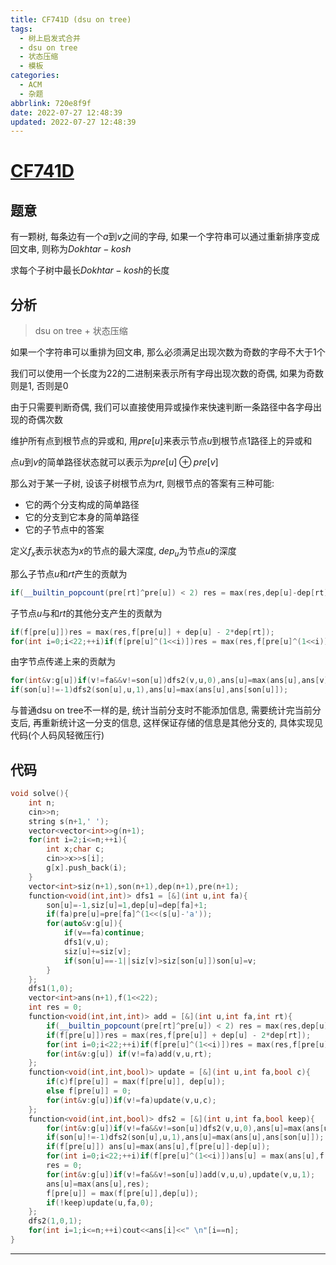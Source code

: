 ```yaml
---
title: CF741D (dsu on tree)
tags:
  - 树上启发式合并
  - dsu on tree
  - 状态压缩
  - 模板
categories:
  - ACM
  - 杂题
abbrlink: 720e8f9f
date: 2022-07-27 12:48:39
updated: 2022-07-27 12:48:39
---
```


<!-- more -->

# [CF741D](https://codeforces.com/contest/741/problem/D)

## 题意

有一颗树, 每条边有一个$a$到$v$之间的字母, 如果一个字符串可以通过重新排序变成回文串, 则称为$Dokhtar-kosh$

求每个子树中最长$Dokhtar-kosh$的长度

## 分析

> dsu on tree + 状态压缩

如果一个字符串可以重排为回文串, 那么必须满足出现次数为奇数的字母不大于$1$个

我们可以使用一个长度为$22$的二进制来表示所有字母出现次数的奇偶, 如果为奇数则是$1$, 否则是$0$

由于只需要判断奇偶, 我们可以直接使用异或操作来快速判断一条路径中各字母出现的奇偶次数

维护所有点到根节点的异或和, 用$pre[u]$来表示节点$u$到根节点$1$路径上的异或和

点$u$到$v$的简单路径状态就可以表示为$pre[u]\oplus pre[v]$

那么对于某一子树, 设该子树根节点为$rt$, 则根节点的答案有三种可能:

- 它的两个分支构成的简单路径
- 它的分支到它本身的简单路径
- 它的子节点中的答案

定义$f_x$表示状态为$x$的节点的最大深度, $dep_u$为节点$u$的深度

那么子节点$u$和$rt$产生的贡献为

``` cpp
if(__builtin_popcount(pre[rt]^pre[u]) < 2) res = max(res,dep[u]-dep[rt]);
```

子节点$u$与和$rt$的其他分支产生的贡献为

``` cpp
if(f[pre[u]])res = max(res,f[pre[u]] + dep[u] - 2*dep[rt]);
for(int i=0;i<22;++i)if(f[pre[u]^(1<<i)])res = max(res,f[pre[u]^(1<<i)]+dep[u]-2*dep[rt]);
```

由字节点传递上来的贡献为

``` cpp
for(int&v:g[u])if(v!=fa&&v!=son[u])dfs2(v,u,0),ans[u]=max(ans[u],ans[v]);
if(son[u]!=-1)dfs2(son[u],u,1),ans[u]=max(ans[u],ans[son[u]]);
```

与普通dsu on tree不一样的是, 统计当前分支时不能添加信息, 需要统计完当前分支后, 再重新统计这一分支的信息, 这样保证存储的信息是其他分支的, 具体实现见代码(个人码风轻微压行)

## 代码

``` cpp
void solve(){
    int n;
    cin>>n;
    string s(n+1,' ');
    vector<vector<int>>g(n+1);
    for(int i=2;i<=n;++i){
        int x;char c;
        cin>>x>>s[i];
        g[x].push_back(i);
    }
    vector<int>siz(n+1),son(n+1),dep(n+1),pre(n+1);
    function<void(int,int)> dfs1 = [&](int u,int fa){
        son[u]=-1,siz[u]=1,dep[u]=dep[fa]+1;
        if(fa)pre[u]=pre[fa]^(1<<(s[u]-'a'));
        for(auto&v:g[u]){
            if(v==fa)continue;
            dfs1(v,u);
            siz[u]+=siz[v];
            if(son[u]==-1||siz[v]>siz[son[u]])son[u]=v;
        }
    };
    dfs1(1,0);
    vector<int>ans(n+1),f(1<<22);
    int res = 0;
    function<void(int,int,int)> add = [&](int u,int fa,int rt){
        if(__builtin_popcount(pre[rt]^pre[u]) < 2) res = max(res,dep[u]-dep[rt]);
        if(f[pre[u]])res = max(res,f[pre[u]] + dep[u] - 2*dep[rt]);
        for(int i=0;i<22;++i)if(f[pre[u]^(1<<i)])res = max(res,f[pre[u]^(1<<i)]+dep[u]-2*dep[rt]);
        for(int&v:g[u]) if(v!=fa)add(v,u,rt);
    };
    function<void(int,int,bool)> update = [&](int u,int fa,bool c){
        if(c)f[pre[u]] = max(f[pre[u]], dep[u]);
        else f[pre[u]] = 0;
        for(int&v:g[u])if(v!=fa)update(v,u,c);
    };
    function<void(int,int,bool)> dfs2 = [&](int u,int fa,bool keep){
        for(int&v:g[u])if(v!=fa&&v!=son[u])dfs2(v,u,0),ans[u]=max(ans[u],ans[v]);
        if(son[u]!=-1)dfs2(son[u],u,1),ans[u]=max(ans[u],ans[son[u]]);
        if(f[pre[u]]) ans[u]=max(ans[u],f[pre[u]]-dep[u]);
        for(int i=0;i<22;++i)if(f[pre[u]^(1<<i)])ans[u] = max(ans[u],f[pre[u]^(1<<i)]-dep[u]);
        res = 0;
        for(int&v:g[u])if(v!=fa&&v!=son[u])add(v,u,u),update(v,u,1);
        ans[u]=max(ans[u],res);
        f[pre[u]] = max(f[pre[u]],dep[u]);
        if(!keep)update(u,fa,0);
    };
    dfs2(1,0,1);
    for(int i=1;i<=n;++i)cout<<ans[i]<<" \n"[i==n];
}
```





---



<!-- Q.E.D. -->
